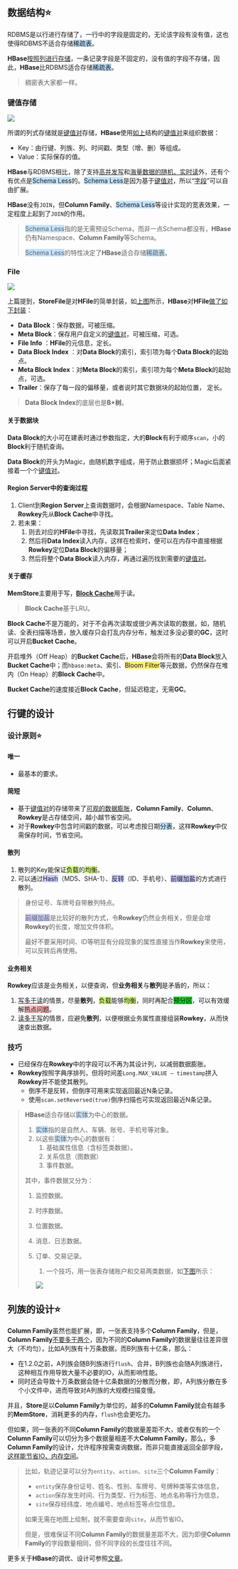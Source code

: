 
## 数据结构⭐

RDBMS是以行进行存储了，一行中的字段是固定的，无论该字段有没有值，这也使得RDBMS不适合存储<span style=background:#c2e2ff>稀疏表</span>。

**HBase**[按照列进行存储](https://zhuanlan.zhihu.com/p/145551967)，一条记录字段是不固定的，没有值的字段不存储，因此，**HBase**比RDBMS适合存储<span style=background:#c2e2ff>稀疏表</span>。

> 稠密表大家都一样。

### 键值存储

![](../images/9/hbase_key_value.svg)

所谓的列式存储就是<u>键值对</u>存储，**HBase**使用[如上](https://blog.csdn.net/bitcarmanlee/article/details/78979836)结构的<u>键值对</u>来组织数据：

- Key：由行键、列族、列、时间戳、类型（增、删）等组成。
- Value：实际保存的值。

**HBase**与RDBMS相比，除了支持<u>高并发写</u>和<u>海量数据的随机、实时读</u>外，还有个有优点是<span style=background:#c2e2ff>Schema Less</span>的。<span style=background:#c2e2ff>Schema Less</span>是因为基于<u>键值对</u>，所以“<u>字段</u>”可以自由扩展。

**HBase**没有`JOIN`，但**Column Family**、<span style=background:#c2e2ff>Schema Less</span>等设计实现的宽表效果，一定程度上起到了`JOIN`的作用。

> <span style=background:#c2e2ff>Schema Less</span>指的是无需预设Schema，而非一点Schema都没有，**HBase**仍有Namespace、**Column Family**等Schema。
>
> <span style=background:#c2e2ff>Schema Less</span>的特性决定了**HBase**适合存储<span style=background:#c2e2ff>稀疏表</span>。

### File

![](../images/9/hbase_store_file.jpg)

上篇提到，**StoreFile**是对**HFile**的简单封装，如[上图](https://www.iteye.com/blog/asyty-1250301)所示，**HBase**对**HFile**[做了如下封装](https://blog.csdn.net/u011490320/article/details/50814967#3.4/8)：

- **Data Block**：保存数据，可被压缩。
- **Meta Block**：保存用户自定义的<u>键值对</u>，可被压缩，可选。
- **File Info** ：**HFile**的元信息，定长。
- **Data Block Index** ：对**Data Block**的索引，索引项为每个**Data Block**的起始点。
- **Meta Block Index**：对**Meta Block**的索引，索引项为每个**Meta Block**的起始点，可选。
- **Trailer**：保存了每一段的偏移量，或者说时其它数据块的起始位置， 定长。

> **Data Block Index**的底层也是**B+树**。

#### 关于数据块

**Data Block**的大小可在建表时通过参数指定，大的**Block**有利于顺序`scan`，小的**Block**利于随机查询。

**Data Block**的开头为Magic，由随机数字组成，用于防止数据损坏；Magic后面紧接着一个个<u>键值对</u>。

#### Region Server中的查询过程

1. Client到**Region Server**上查询数据时，会根据Namespace、Table Name、**Rowkey**先从**Block Cache**中寻找。
2. 若未果：
   1. 则去对应的**HFile**中寻找，先读取其**Trailer**来定位**Data Index**；
   2. 然后将**Data Index**读入内存，这样在检索时，便可以在内存中直接根据**Rowkey**定位**Data Block**的偏移量；
   3. 然后将整个**Data Block**读入内存，再通过遍历找到需要的<u>键值对</u>。

#### 关于缓存

**MemStore**主要用于写，[**Block Cache**](https://www.cnblogs.com/zackstang/p/10061379.html)用于读。

> **Block Cache**基于LRU。

**Block Cache**不是万能的，对于不会再次读取或很少再次读取的数据，如，随机读、全表扫描等场景，放入缓存只会打乱内存分布，触发过多没必要的**GC**，这时可以开启**Bucket Cache**。

开启堆外（Off Heap）的**Bucket Cache**后，**HBase**会将所有的**Data Block**放入**Bucket Cache**中；而`hbase:meta`、索引、<span style=background:#ffee7c>Bloom Filter</span>等元数据，仍然保存在堆内（On Heap）的**Block Cache**中。

**Bucket Cache**的速度接近**Block Cache**，但延迟稳定，无需**GC**。



## 行键的设计

### 设计原则⭐

#### 唯一

- 最基本的要求。

#### 简短

- 基于<u>键值对</u>的存储带来了[可观的数据膨胀](http://www.nosqlnotes.com/technotes/hbase/hbase-overview-writeflow/#10.5/25.1)，**Column Family**、**Column**、**Rowkey**是占存储空间，越小越节省空间。
- 对于**Rowkey**中包含时间戳的数据，可以考虑按日期<span style=background:#c2e2ff>分表</span>，这样**Rowkey**中仅需保存时间，节省空间。

#### 散列

1. 散列的Key能保证<span style=background:#d4fe7f>负载</span>的<span style=background:#d4fe7f>均衡</span>。
2. 可以通过<span style=background:#c9ccff>Hash</span>（MD5、SHA-1）、<span style=background:#c9ccff>反转</span>（ID、手机号）、<span style=background:#c9ccff>前缀加盐</span>的方式进行散列。

> 身份证号、车牌号自带散列特点。
>
> <span style=background:#c9ccff>前缀加盐</span>是比较好的散列方式，令**Rowkey**仍然业务相关，但是会增**Rowkey**的长度，增加文件体积。
>
> 最好不要采用时间、ID等明显有分段现象的属性直接当作**Rowkey**来使用，可以反转后再使用。

#### 业务相关

**Rowkey**应该是业务相关，以便查询，但**业务相关**与**散列**是矛盾的，所以：

1. <u>写多于读</u>的情景，尽量**散列**，<span style=background:#d4fe7f>负载</span>能够<span style=background:#d4fe7f>均衡</span>，同时再配合<span style=background:#19d02a>预分区</span>，可以有效缓解<span style=background:#ffb8b8>热点问题</span>。
2. <u>读多于写</u>的情景，应避免**散列**，以便根据业务属性直接组装**Rowkey**，从而快速查出数据。

### 技巧

- 已经保存在**Rowkey**中的字段可以不再为其设计列，以减弱数据膨胀。
- **Rowkey**按照字典序排列，但将时间差`Long.MAX_VALUE – timestamp`拼入**Rowkey**并不能使其散列。
  - 倒序不是反转，但倒序可用来实现返回最近N条记录。
  - 使用`scan.setReversed(true)`倒序扫描也可实现返回最近N条记录。

> **HBase**适合存储以<span style=background:#c2e2ff>实体</span>为中心的数据。
>
> 1. <span style=background:#c2e2ff>实体</span>指的是自然人、车辆、账号、手机号等对象。
> 2. 以这些<span style=background:#c2e2ff>实体</span>为中心的数据有：
>    1. 基础属性信息（含标签类数据）。
>    2. 关系信息（图数据）
>    3. 事件数据。
>
> 其中，事件数据又分为：
>
> 1. 监控数据。
>
> 2. 时序数据。
>
> 3. 位置数据。
>
> 4. 消息、日志数据。
>
> 5. 订单、交易记录。
>
>    1. 一个技巧，用一张表存储账户和交易两类数据，如[下图](http://www.nosqlnotes.com/technotes/hbase/hbase-rowkey/#27.5/41)所示：
>    
>    ![](../images/9/hbase_1_table_save_2_kind_information.png)



## 列族的设计⭐

**Column Family**虽然也能扩展，即，一张表支持多个**Column Family**，但是，**Column Family**[不要多于两个](https://blog.csdn.net/diaoxie5099/article/details/101350743)，因为不同的**Column Family**的数据量往往差异很大（不均匀），比如A列族有十万条数据，而B列族有十亿条，那么：

- 在1.2.0之前，A列族会随B列族进行`flush`、合并，B列族也会随A列族进行，这种相互作用导致大量不必要的IO，从而影响性能。
- 同时还会导致十万条数据会随十亿条数据的分散而分散，即，A列族分散在多个小文件中，进而导致对A列族的大规模扫描变慢。

并且，**Store**是以**Column Family**为单位的，越多的**Column Family**就会有越多的**MemStore**，消耗更多的内存，`flush`也会更吃力。

但如果，同一张表的不同**Column Family**的数据量差距不大，或者仅有的一个**Column Family**可以切分为多个数据量相差不大**Column Family**，那么，多**Column Family**的设计，允许程序按需查询数据，而非只能直接返回全部字段，[这样能节省IO、内存空间](https://www.cnblogs.com/duanxz/p/4660784.html#8/12)。

> 比如，轨迹记录可以分为`entity`、`action`、`site`三个**Column Family**：
>
> - `entity`保存身份证号、姓名、性别、车牌号、号牌种类等实体信息，
> - `action`保存发生时间、行为类型、行为标签、地点名称等行为信息，
> - `site`保存经纬度、地点编号、地点标签等点位信息。
>
> 如果无需在地图上绘制，就不需要查询`site`，从而节省IO。
>
> 但是，很难保证不同**Column Family**的数据量差距不大，因为即便**Column Family**的字段数量相同，但不同字段的长度往往不同。

更多关于**HBase**的调优、设计可参照[文章](https://www.cnblogs.com/duanxz/p/3154345.html)。

